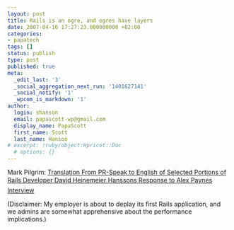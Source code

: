 ```yaml
---
layout: post
title: Rails is an ogre, and ogres have layers
date: 2007-04-16 17:27:23.000000000 +02:00
categories:
- papatech
tags: []
status: publish
type: post
published: true
meta:
  _edit_last: '3'
  _social_aggregation_next_run: '1401627141'
  _social_notify: '1'
  _wpcom_is_markdown: '1'
author:
  login: shanson
  email: papascott-wp@gmail.com
  display_name: PapaScott
  first_name: Scott
  last_name: Hanson
# excerpt: !ruby/object:Hpricot::Doc
  # options: {}
---
```

<p>Mark Pilgrim: <a href="http://diveintomark.org/archives/2007/04/16/dhh-translation">Translation From PR-Speak to English of Selected Portions of Rails Developer David Heinemeier Hanssons Response to Alex Paynes Interview</a></p>
<p>(Disclaimer: My employer is about to deplay its first Rails application, and we admins are somewhat apprehensive about the performance implications.)</p>
